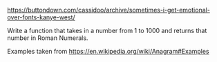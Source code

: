 https://buttondown.com/cassidoo/archive/sometimes-i-get-emotional-over-fonts-kanye-west/

Write a function that takes in a number from 1 to 1000 and returns that number in Roman Numerals.

Examples taken from https://en.wikipedia.org/wiki/Anagram#Examples
